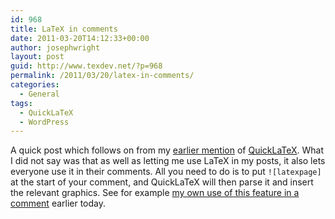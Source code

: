 ```yaml
---
id: 968
title: LaTeX in comments
date: 2011-03-20T14:12:33+00:00
author: josephwright
layout: post
guid: http://www.texdev.net/?p=968
permalink: /2011/03/20/latex-in-comments/
categories:
  - General
tags:
  - QuickLaTeX
  - WordPress
---
```

A quick post which follows on from my [earlier mention](/2011/02/10/quicklatex-a-latex-plugin-for-wordpress/) of [QuickLaTeX](http://www.holoborodko.com/pavel/quicklatex/). What I did not say was that as well as letting me use LaTeX in my posts, it also lets everyone use it in their comments. All you need to do is to put `![latexpage]` at the start of your comment, and QuickLaTeX will then parse it and insert the relevant graphics. See for example [my own use of this feature in a comment](/2011/03/20/sorting-issues-for-consideration-for-siunitx-v2-2/#comments) earlier today.
